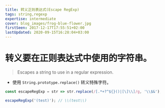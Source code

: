 ```yaml
---
title: 转义正则表达式(Escape RegExp)
tags: string,regexp
expertise: intermediate
cover: blog_images/frog-blue-flower.jpg
firstSeen: 2017-12-17T17:55:51+02:00
lastUpdated: 2020-09-15T16:28:04+03:00
---
```


# 转义要在正则表达式中使用的字符串。
> Escapes a string to use in a regular expression.

- 使用 `String.prototype.replace()` 转义特殊字符。

```js
const escapeRegExp = str => str.replace(/[.*+?^${}()|[\]\\]/g, '\\$&');
```

```js
escapeRegExp('(test)'); // \\(test\\)
```
